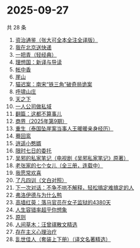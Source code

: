 # 2025-09-27

共 28 条

<!-- BEGIN WEREAD -->
<!-- 最后更新时间 2025-09-27 18:23:40 +0800 -->
1. [资治通鉴（张大可全本全注全译版）](https://weread.qq.com/web/bookDetail/33532d70813aba6ccg011cd8)
1. [我在北京送快递](https://weread.qq.com/web/bookDetail/51532c40813ab7c0ag019c84)
1. [一把青（轻经典）](https://weread.qq.com/web/bookDetail/ede32650813aba723g01661b)
1. [理想国：新译与导读](https://weread.qq.com/web/bookDetail/46332c90813aba6e7g012fff)
1. [帐中香](https://weread.qq.com/web/bookDetail/e3232920813aba5e1g01341c)
1. [崖山](https://weread.qq.com/web/bookDetail/c4132250813aba76eg014c67)
1. [猫迟案：南宋“铁三角”破奇局诡案](https://weread.qq.com/web/bookDetail/a6332650813aba6a9g012871)
1. [呼啸山庄](https://weread.qq.com/web/bookDetail/522324a0813aba395g0114fe)
1. [天之下](https://weread.qq.com/web/bookDetail/4de326a0721770aa4de95f4)
1. [一人公司做私域](https://weread.qq.com/web/bookDetail/3db325b0813aba6b1g017a43)
1. [翻篇：这都不算事儿](https://weread.qq.com/web/bookDetail/2ab321f0813aba67eg01528a)
1. [商界（2025年第9期）](https://weread.qq.com/web/bookDetail/03f32750813aba78cg010878)
1. [重生（泰国坠崖案当事人王暖暖亲身经历）](https://weread.qq.com/web/bookDetail/f56324b0813aba592g019f29)
1. [蓦回鸾](https://weread.qq.com/web/bookDetail/14b321d0813aba723g011c1b)
1. [逍遥小憨婿](https://weread.qq.com/web/bookDetail/b3332f20813aba573g018aea)
1. [限时七日的委托](https://weread.qq.com/web/bookDetail/6d732ed0813aba5e4g017f42)
1. [吴邪的私家笔记（电视剧《吴邪私家笔记》原著）](https://weread.qq.com/web/bookDetail/2c932320813aba08fg0129b2)
1. [老张家的七个女儿（全三册，连载中）](https://weread.qq.com/web/bookDetail/12332100813ab8b6cg0155cf)
1. [我愿常欢喜](https://weread.qq.com/web/bookDetail/6d032db0813ab814cg01374d)
1. [了凡四训（文白对照）](https://weread.qq.com/web/bookDetail/7db324f0813aba21eg019948)
1. [下一次对话：不争不哄不解释，轻松搞定难搞定的人](https://weread.qq.com/web/bookDetail/04f326e0813aba18dg011e96)
1. [弗洛伊德与为什么鸭](https://weread.qq.com/web/bookDetail/c8c32310813ab8250g018eec)
1. [高墙红萸：落马官员在女子监狱的4380天](https://weread.qq.com/web/bookDetail/09c32680813aba5d8g013667)
1. [人生容错率超乎你想象](https://weread.qq.com/web/bookDetail/e8532490813aba685g01264e)
1. [原则](https://weread.qq.com/web/bookDetail/848324405e0fe08483ab6a4)
1. [人间草木：汪曾祺散文精选](https://weread.qq.com/web/bookDetail/67532b9071d3dced6757f99)
1. [存在主义心理治疗](https://weread.qq.com/web/bookDetail/538320a0813ab83e4g01836b)
1. [乱世佳人（套装上下册）（译文名著精选）](https://weread.qq.com/web/bookDetail/8fe32de05e392b8fec8b13c)
<!-- END WEREAD -->